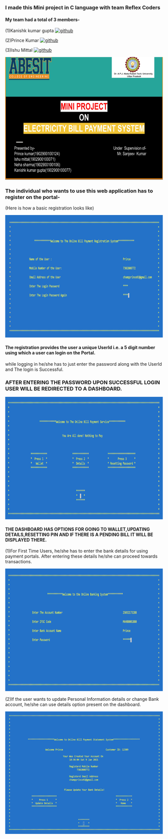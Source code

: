 ### I made this Mini project in C language with team Reflex Coders
#### My team had a total of 3 members-
(1)Kanishk kumar gupta [<img src='https://cdn.jsdelivr.net/npm/simple-icons@3.0.1/icons/github.svg' alt='github' height='25'>](https://github.com/gkanishk44) 

(2)Prince Kumar [<img src='https://cdn.jsdelivr.net/npm/simple-icons@3.0.1/icons/github.svg' alt='github' height='25'>](https://github.com/Prince294) 

(3)Ishu Mittal [<img src='https://cdn.jsdelivr.net/npm/simple-icons@3.0.1/icons/github.svg' alt='github' height='25'>](https://github.com/ishumittal) 


<p align="center">
  <img width="700" height="390" src="https://github.com/gkanishk44/Electricity-bill-payment-Mini-Project-/blob/main/Images/dd.png">
</p>

### The individual who wants to use this web application has to register on the portal-
(Here is how a basic registration looks like)
<p align="center">
  <img width="700" height="390" src="https://github.com/gkanishk44/Electricity-bill-payment-Mini-Project-/blob/main/Images/2-Registration.png">
</p>

#### The registration provides the user a unique UserId i.e. a 5 digit number using which a user can login on the Portal.
while logging in he/she has to just enter the password along with the UserId and The login is Successful.

### AFTER ENTERING THE PASSWORD UPON SUCCESSFUL LOGIN USER WILL BE REDIRECTED TO A DASHBOARD.
<p align="center">
  <img width="700" height="390" src="https://github.com/gkanishk44/Electricity-bill-payment-Mini-Project-/blob/main/Images/5-Home.png">
</p>

#### THE DASHBOARD HAS OPTIONS FOR GOING TO WALLET,UPDATING DETAILS,RESETTING PIN AND IF THERE IS A PENDING BILL IT WILL BE DISPLAYED THERE.

(1)For First Time Users, he/she has to enter the bank details for using payment portals. After entering these details he/she can proceed towards transactions.

<p align="center">
  <img width="700" height="390" src="https://github.com/gkanishk44/Electricity-bill-payment-Mini-Project-/blob/main/Images/8-Bank.png">
</p>

(2)If the user wants to update Personal Information details or change Bank account, he/she can use details option present on the dashboard.
<p align="center">
  <img width="700" height="390" src="https://github.com/gkanishk44/Electricity-bill-payment-Mini-Project-/blob/main/Images/7-Detail.png">
</p>

    



